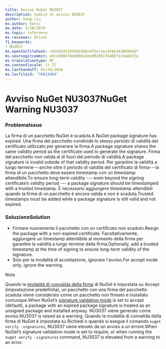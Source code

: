 ```yaml
---
title: Avviso NuGet NU3037
description: Codice di avviso NU3037
author: heng-liu
ms.author: henli
ms.date: 3/18/2019
ms.topic: reference
ms.reviewer: dtivel
f1_keywords:
- NU3037
ms.openlocfilehash: cd14d2d23935b5368c4f5ec1ec476b343889d46f
ms.sourcegitcommit: e9c1dd0679ddd8ba3ee992d817b405f13da0472a
ms.translationtype: MT
ms.contentlocale: it-IT
ms.lasthandoff: 01/29/2020
ms.locfileid: "76813494"
---
```

# <a name="nuget-warning-nu3037"></a><span data-ttu-id="9b7c3-103">Avviso NuGet NU3037</span><span class="sxs-lookup"><span data-stu-id="9b7c3-103">NuGet Warning NU3037</span></span>

### <a name="issue"></a><span data-ttu-id="9b7c3-104">Problema</span><span class="sxs-lookup"><span data-stu-id="9b7c3-104">Issue</span></span>

<span data-ttu-id="9b7c3-105">La firma di un pacchetto NuGet è scaduta.</span><span class="sxs-lookup"><span data-stu-id="9b7c3-105">A NuGet package signature has expired.</span></span>
<span data-ttu-id="9b7c3-106">Una firma del pacchetto condivide lo stesso periodo di validità del certificato utilizzato per generare la firma.</span><span class="sxs-lookup"><span data-stu-id="9b7c3-106">A package signature shares the same validity period as the certificate used to generate the signature.</span></span> <span data-ttu-id="9b7c3-107">Firma del pacchetto non valida al di fuori del periodo di validità.</span><span class="sxs-lookup"><span data-stu-id="9b7c3-107">A package signature is invalid outside of that validity period.</span></span>
<span data-ttu-id="9b7c3-108">Per garantire la validità a lungo termine---anche oltre il periodo di validità del certificato di firma---la firma di un pacchetto deve essere timestamp con un timestamp attendibile.</span><span class="sxs-lookup"><span data-stu-id="9b7c3-108">To ensure long-term validity --- even beyond the signing certificate’s validity period --- a package signature should be timestamped with a trusted timestamp.</span></span> <span data-ttu-id="9b7c3-109">È necessario aggiungere timestamp attendibili quando la firma di un pacchetto è ancora valida e non è scaduta.</span><span class="sxs-lookup"><span data-stu-id="9b7c3-109">Trusted timestamps must be added while a package signature is still valid and not expired.</span></span>


### <a name="solution"></a><span data-ttu-id="9b7c3-110">Soluzione</span><span class="sxs-lookup"><span data-stu-id="9b7c3-110">Solution</span></span>

* <span data-ttu-id="9b7c3-111">Firmare nuovamente il pacchetto con un certificato non scaduto.</span><span class="sxs-lookup"><span data-stu-id="9b7c3-111">Resign the package with a non-expired certificate.</span></span> <span data-ttu-id="9b7c3-112">Facoltativamente, aggiungere un timestamp attendibile al momento della firma per garantire la validità a lungo termine della firma.</span><span class="sxs-lookup"><span data-stu-id="9b7c3-112">Optionally, add a trusted timestamp at the time of signing to ensure long-term validity of the signature.</span></span>
* <span data-ttu-id="9b7c3-113">Solo per la modalità di accettazione, ignorare l'avviso.</span><span class="sxs-lookup"><span data-stu-id="9b7c3-113">For accept mode only, ignore the warning.</span></span>

> [!Note]
> <span data-ttu-id="9b7c3-114">Quando la [modalità di convalida della firma](../../consume-packages/installing-signed-packages.md#configure-package-signature-requirements) di NuGet è impostata su Accept (impostazione predefinita), un pacchetto con una firma del pacchetto scaduta viene considerato come un pacchetto non firmato e installato comunque.</span><span class="sxs-lookup"><span data-stu-id="9b7c3-114">When NuGet’s [signature validation mode](../../consume-packages/installing-signed-packages.md#configure-package-signature-requirements) is set to accept (default), a package with an expired package signature is treated as an unsigned package and installed anyway.</span></span> <span data-ttu-id="9b7c3-115">NU3037 viene generato come avviso.</span><span class="sxs-lookup"><span data-stu-id="9b7c3-115">NU3037 is raised as a warning.</span></span> <span data-ttu-id="9b7c3-116">Quando la modalità di convalida della firma di NuGet è impostata su Richiedi o quando si esegue il comando `nuget verify -signatures`, NU3037 viene elevato da un avviso a un errore.</span><span class="sxs-lookup"><span data-stu-id="9b7c3-116">When NuGet’s signature validation mode is set to require, or when running the `nuget verify -signatures` command, NU3037 is elevated from a warning to an error.</span></span> 
